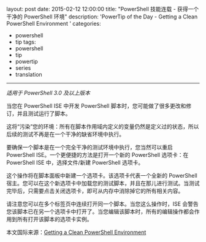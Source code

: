 ﻿layout: post
date: 2015-02-12 12:00:00
title: "PowerShell 技能连载 - 获得一个干净的 PowerShell 环境"
description: 'PowerTip of the Day - Getting a Clean PowerShell Environment '
categories:
- powershell
- tip
tags:
- powershell
- tip
- powertip
- series
- translation
---
_适用于 PowerShell 3.0 及以上版本_

当您在 PowerShell ISE 中开发 PowerShell 脚本时，您可能做了很多更改和修订，并且测试运行了脚本。

这将“污染”您的环境：所有在脚本作用域内定义的变量仍然是定义过的状态，所以后续的测试不再是在一个干净的缺省环境中执行。

要确保一个脚本是在一个完全干净的测试环境中执行，您当然可以重启 PowerShell ISE。一个更便捷的方法是打开一个新的 PowerShell 选项卡：在 PowerShell ISE 中，选择文件/新建 PowerShell 选项卡。

这个操作将在脚本面板中新建一个选项卡。该选项卡代表一个全新的 PowerShell 宿主。您可以在这个新选项卡中加载您的测试脚本，并且在那儿进行测试。当测试完毕后，只需要点击关闭选项卡，即可从内存中消除掉它的所有相关内容。

请注意您可以在多个标签页中连续打开同一个脚本。当您这么操作时，ISE 会警告您该脚本已在另一个选项卡中打开了。当您编辑该脚本时，所有的编辑操作都会作用到所有打开该脚本的选项卡实例。

<!--more-->
本文国际来源：[Getting a Clean PowerShell Environment ](http://community.idera.com/powershell/powertips/b/tips/posts/getting-a-clean-powershell-environment)
